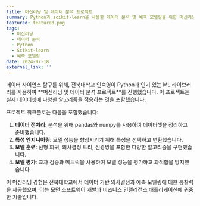 ```yaml
---
title: 머신러닝 및 데이터 분석 프로젝트
summary: Python과 scikit-learn을 사용한 데이터 분석 및 예측 모델링을 위한 머신러닝 알고리즘 적용.
featured: featured.png
tags:
  - 머신러닝
  - 데이터 분석
  - Python
  - Scikit-learn
  - 예측 모델링
date: 2024-07-18
external_link: ''
---
```

<div class="justify-text">
데이터 사이언스 탐구를 위해, 전북대학교 인숙영이 Python과 인기 있는 ML 라이브러리를 사용하여 **머신러닝 및 데이터 분석 프로젝트**를 진행했습니다. 이 프로젝트는 실제 데이터셋에 다양한 알고리즘을 적용하는 것을 포함했습니다.

프로젝트 워크플로는 다음을 포함했습니다:
1. **데이터 전처리**: 분석을 위해 pandas와 numpy를 사용하여 데이터셋을 정리하고 준비했습니다.
2. **특성 엔지니어링**: 모델 성능을 향상시키기 위해 특성을 선택하고 변환했습니다.
3. **모델 훈련**: 선형 회귀, 의사결정 트리, 신경망을 포함한 다양한 알고리즘을 구현했습니다.
4. **모델 평가**: 교차 검증과 메트릭을 사용하여 모델 성능을 평가하고 과적합을 방지했습니다.

이 머신러닝 경험은 전북대학교에서 데이터 기반 의사결정과 예측 모델링에 대한 통찰력을 제공했으며, 이는 모던 소프트웨어 개발과 비즈니스 인텔리전스 애플리케이션에 귀중한 기술입니다.
</div>
